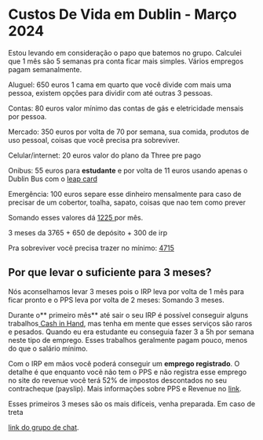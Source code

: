 <!-----



Conversion time: 0.645 seconds.


Using this Markdown file:

1. Paste this output into your source file.
2. See the notes and action items below regarding this conversion run.
3. Check the rendered output (headings, lists, code blocks, tables) for proper
   formatting and use a linkchecker before you publish this page.

Conversion notes:

* Docs to Markdown version 1.0β35
* Wed Apr 10 2024 03:29:56 GMT-0700 (PDT)
* Source doc: Custo de vida
----->



# Custos De Vida em Dublin - Março 2024

Estou levando em consideração o papo que batemos no grupo. Calculei que 1 mês são 5 semanas pra conta ficar mais simples. Vários empregos pagam semanalmente.

Aluguel: 650 euros 1 cama em quarto que você divide com mais uma pessoa, existem opções para dividir com até outras 3 pessoas.

Contas: 80 euros valor mínimo das contas de gás e eletricidade mensais por pessoa.

Mercado: 350 euros por volta de 70 por semana, sua comida, produtos de uso pessoal, coisas que você precisa pra sobreviver.

Celular/internet: 20 euros valor do plano da Three pre pago

Onibus: 55 euros para **estudante** e por volta de 11 euros usando apenas o Dublin Bus com o [leap card](https://about.leapcard.ie/fare-capping)

Emergência: 100 euros separe esse dinheiro mensalmente para caso de precisar de um cobertor, toalha, sapato, coisas que nao tem como prever

Somando esses valores dá <span style="text-decoration:underline;">1225 </span>por mês.

3 meses da 3765 + 650 de depósito + 300 de irp

Pra sobreviver você precisa trazer no mínimo: <span style="text-decoration:underline;">4715</span>


## Por que levar o suficiente para 3 meses?

Nós aconselhamos levar 3 meses pois o IRP leva por volta de 1 mês para ficar pronto e o PPS leva por volta de 2 meses: Somando 3 meses.

Durante o** primeiro mês** até sair o seu IRP é possível conseguir alguns trabalhos[ Cash in Hand](https://docs.google.com/document/d/e/2PACX-1vR4Tpr7ZnZh-NcoZp1g7C6gPPxK6Ndl66_npLS8PbIlrr0WauHJEdsBxjn5GZzJkdkZX6lMsuDfmp8x/pub), mas tenha em mente que esses serviços são raros e pesados. Quando eu era estudante eu conseguia fazer 3 a 5h por semana neste tipo de emprego. Esses trabalhos geralmente pagam pouco, menos do que o salário mínimo.

Com o IRP em mãos você poderá conseguir um **emprego registrado**. O detalhe é que enquanto você não tem o PPS e não registra esse emprego no site do revenue você terá 52% de impostos descontados no seu contracheque (payslip). Mais informações sobre PPS e Revenue no [link](https://docs.google.com/document/d/e/2PACX-1vSRsWpOZ_onHwbKHU7uG8AGpMABwjOU117ApcNLSOqQRguTqLc66LY0venNT-x5AEC0cCIUysJTvU0j/pub).

Esses primeiros 3 meses são os mais difíceis, venha preparada. Em caso de treta

[link do grupo de chat](https://chat.whatsapp.com/JvGor8ypbP8B1ZED0419Vs).
